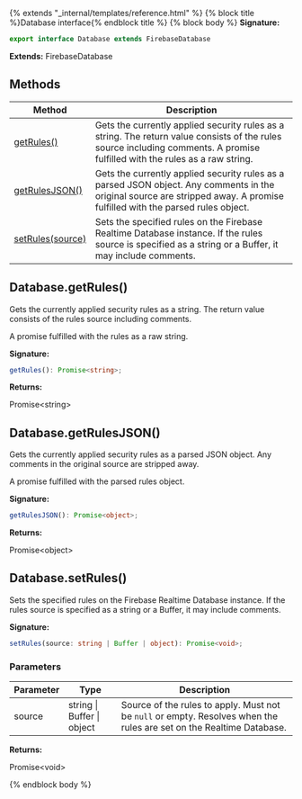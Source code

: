 {% extends "_internal/templates/reference.html" %}
{% block title %}Database interface{% endblock title %}
{% block body %}
<b>Signature:</b>

```typescript
export interface Database extends FirebaseDatabase 
```
<b>Extends:</b> FirebaseDatabase

## Methods

|  Method | Description |
|  --- | --- |
|  [getRules()](./firebase-admin.database.database.md#databasegetrules) | Gets the currently applied security rules as a string. The return value consists of the rules source including comments. A promise fulfilled with the rules as a raw string. |
|  [getRulesJSON()](./firebase-admin.database.database.md#databasegetrulesjson) | Gets the currently applied security rules as a parsed JSON object. Any comments in the original source are stripped away. A promise fulfilled with the parsed rules object. |
|  [setRules(source)](./firebase-admin.database.database.md#databasesetrules) | Sets the specified rules on the Firebase Realtime Database instance. If the rules source is specified as a string or a Buffer, it may include comments. |

## Database.getRules()

Gets the currently applied security rules as a string. The return value consists of the rules source including comments.

 A promise fulfilled with the rules as a raw string.

<b>Signature:</b>

```typescript
getRules(): Promise<string>;
```
<b>Returns:</b>

Promise&lt;string&gt;

## Database.getRulesJSON()

Gets the currently applied security rules as a parsed JSON object. Any comments in the original source are stripped away.

 A promise fulfilled with the parsed rules object.

<b>Signature:</b>

```typescript
getRulesJSON(): Promise<object>;
```
<b>Returns:</b>

Promise&lt;object&gt;

## Database.setRules()

Sets the specified rules on the Firebase Realtime Database instance. If the rules source is specified as a string or a Buffer, it may include comments.

<b>Signature:</b>

```typescript
setRules(source: string | Buffer | object): Promise<void>;
```

### Parameters

|  Parameter | Type | Description |
|  --- | --- | --- |
|  source | string \| Buffer \| object | Source of the rules to apply. Must not be <code>null</code> or empty.  Resolves when the rules are set on the Realtime Database. |

<b>Returns:</b>

Promise&lt;void&gt;

{% endblock body %}
